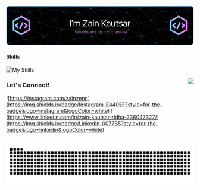 ![Zain Kautsar](img/github-header-image.png)

#### Skills
![My Skills](https://skillicons.dev/icons?i=html,js,css,c,cpp,python,mysql,figma)


<img align="right" height="150" src="https://media.giphy.com/media/v1.Y2lkPTc5MGI3NjExa21kcjFyaHh6djg2d2c1YXhpN285NzN3OWhrNDhoNGMzcXc1enRxaCZlcD12MV9naWZzX3NlYXJjaCZjdD1n/bGgsc5mWoryfgKBx1u/giphy.gif"  />


### Let's Connect!
![https://instagram.com/zainzenn](https://img.shields.io/badge/Instagram-E4405F?style=for-the-badge&logo=instagram&logoColor=white) ![https://www.linkedin.com/in/zain-kautsar-ridha-236047327/](https://img.shields.io/badge/LinkedIn-0077B5?style=for-the-badge&logo=linkedin&logoColor=white)

<!-- ### My Github Stats

![Zain's GitHub stats](https://github-readme-stats.vercel.app/api?username=Zainkautsar-doc&show_icons=true&theme=tokyonight) -->

<br clear="both">


<img src="https://raw.githubusercontent.com/ZainKautsar-doc/ZainKautsar-doc/output/snake.svg" alt="Snake animation" />

###

